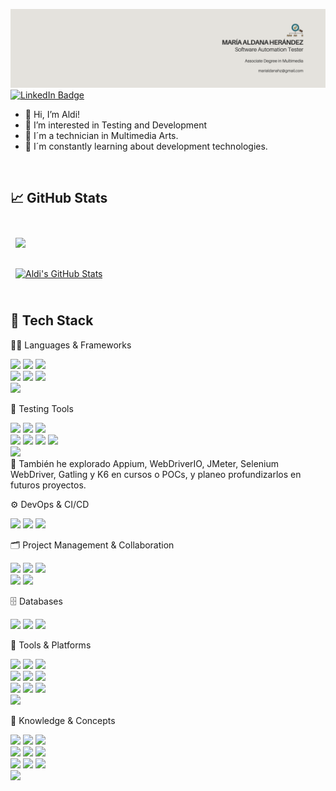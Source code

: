 [![Aldi's GitHub Banner](./assets/github_header.png)](https://www.linkedin.com/in/marialdanahz/)
[![LinkedIn Badge](https://img.shields.io/badge/LinkedIn-Profile-informational?style=flat&logo=linkedin&logoColor=black&color=e4e2dd)](https://www.linkedin.com/in/marialdanahz/)

- 👋 Hi, I’m Aldi!
- 👀 I’m interested in Testing and Development 
- 🎨 I´m a technician in Multimedia Arts.
- 🌱 I´m constantly learning about development technologies.

<!---
aldimhernandez/aldimhernandez is a ✨ special ✨ repository because its `README.md` (this file) appears on your GitHub profile.
You can click the Preview link to take a look at your changes.
--->
<br>

## &#x1f4c8; GitHub Stats

<br>
  <a href="https://github.com/aldimhernandez">
    <img align="center" style="margin:0.5rem" src="https://github-readme-stats.vercel.app/api/top-langs/?username=aldimhernandez&hide=html,css&title_color=ffffff&text_color=c9cacc&icon_color=4AB197&bg_color=1A2B34" />
  </a>
<br>
<br>
  <a href="https://github.com/aldimhernandez">
    <img align="center" style="margin:0.5rem" src="https://github-readme-stats.vercel.app/api?username=aldimhernandez&show_icons=true&line_height=27&count_private=true&title_color=ffffff&text_color=c9cacc&icon_color=4AB097&bg_color=1A2B34" alt="Aldi's GitHub Stats" />
  </a>
<br>

<br>

## 🚀 Tech Stack

🧑‍💻 Languages & Frameworks
<p> 
  <img src="https://img.shields.io/badge/Code-JavaScript-informational?style=flat&logo=javascript&logoColor=white&color=e4e2dd"/> 
  <img src="https://img.shields.io/badge/Code-TypeScript-informational?style=flat&logo=typescript&logoColor=white&color=e4e2dd"/> 
  <img src="https://img.shields.io/badge/Code-Java-informational?style=flat&logo=java&logoColor=white&color=e4e2dd"/> 
  <br> 
  <img src="https://img.shields.io/badge/Code-HTML5-informational?style=flat&logo=html5&logoColor=white&color=e4e2dd"/> 
  <img src="https://img.shields.io/badge/Code-CSS3-informational?style=flat&logo=css3&logoColor=white&color=e4e2dd"/> 
  <img src="https://img.shields.io/badge/Code-Node.js-informational?style=flat&logo=node.js&logoColor=white&color=e4e2dd"/> 
  <br> 
  <img src="https://img.shields.io/badge/Code-React-informational?style=flat&logo=react&logoColor=white&color=e4e2dd"/> 
</p>

🧪 Testing Tools
<p> 
  <img src="https://img.shields.io/badge/Test-Cypress-informational?style=flat&logo=cypress&logoColor=white&color=e4e2dd"/>
  <img src="https://img.shields.io/badge/Test-Cucumber-informational?style=flat&logo=cucumber&logoColor=white&color=e4e2dd"/>
  <img src="https://img.shields.io/badge/Test-Gherkin-informational?style=flat&logo=gherkin&logoColor=white&color=e4e2dd"/>
  <br> 
  <img src="https://img.shields.io/badge/Test-Jest-informational?style=flat&logo=jest&logoColor=white&color=e4e2dd"/>
  <img src="https://img.shields.io/badge/Test-SoapUI-informational?style=flat&logo=soapui&logoColor=white&color=e4e2dd"/>
  <img src="https://img.shields.io/badge/Test-Swagger-informational?style=flat&logo=swagger&logoColor=white&color=e4e2dd"/>
  <img src="https://img.shields.io/badge/Test-Postman-informational?style=flat&logo=postman&logoColor=white&color=e4e2dd"/>
  <br> 
  <img src="https://img.shields.io/badge/Test-BrowserStack-informational?style=flat&logo=browserstack&logoColor=white&color=e4e2dd"/>
  <br>
  📝 También he explorado Appium, WebDriverIO, JMeter, Selenium WebDriver, Gatling y K6 en cursos o POCs, y planeo profundizarlos en futuros proyectos.
</p>

⚙️ DevOps & CI/CD
<p> 
  <img src="https://img.shields.io/badge/Platform-GitHub_Actions-informational?style=flat&logo=githubactions&logoColor=white&color=e4e2dd"/>
  <img src="https://img.shields.io/badge/Platform-OpenShift-informational?style=flat&logo=redhatopenshift&logoColor=white&color=e4e2dd"/>
  <img src="https://img.shields.io/badge/Platform-Azure_Boards-informational?style=flat&logo=azuredevops&logoColor=white&color=e4e2dd"/> 
</p>

🗂️ Project Management & Collaboration
<p> 
  <img src="https://img.shields.io/badge/Tool-Jira-informational?style=flat&logo=jira&logoColor=white&color=e4e2dd"/>
  <img src="https://img.shields.io/badge/Tool-Trello-informational?style=flat&logo=trello&logoColor=white&color=e4e2dd"/>
  <img src="https://img.shields.io/badge/Tool-Azure_Boards-informational?style=flat&logo=azuredevops&logoColor=white&color=e4e2dd"/> 
  <br>
  <img src="https://img.shields.io/badge/Tool-Microsoft_Teams-informational?style=flat&logo=microsoftteams&logoColor=white&color=e4e2dd"/>
  <img src="https://img.shields.io/badge/Tool-Figma-informational?style=flat&logo=figma&logoColor=white&color=e4e2dd"/>
</p>

🗄️ Databases
<p> 
  <img src="https://img.shields.io/badge/DB-MySQL-informational?style=flat&logo=mysql&logoColor=white&color=e4e2dd"/>
  <img src="https://img.shields.io/badge/DB-Microsoft_SQL_Server-informational?style=flat&logo=microsoftsqlserver&logoColor=white&color=e4e2dd"/>
  <img src="https://img.shields.io/badge/DB-SQL-informational?style=flat&logo=sqlite&logoColor=white&color=e4e2dd"/>
</p>

🧰 Tools & Platforms
<p> 
  <img src="https://img.shields.io/badge/Tool-VSCode-informational?style=flat&logo=visualstudiocode&logoColor=white&color=e4e2dd"/> 
  <img src="https://img.shields.io/badge/Tool-IntelliJ_IDEA-informational?style=flat&logo=intellijidea&logoColor=white&color=e4e2dd"/> 
  <img src="https://img.shields.io/badge/Tool-NPM-informational?style=flat&logo=npm&logoColor=white&color=e4e2dd"/> <br> 
  <img src="https://img.shields.io/badge/Tool-Git-informational?style=flat&logo=git&logoColor=white&color=e4e2dd"/> 
  <img src="https://img.shields.io/badge/Tool-GitHub-informational?style=flat&logo=github&logoColor=white&color=e4e2dd"/> 
  <img src="https://img.shields.io/badge/Tool-Git_Bash-informational?style=flat&logo=gnubash&logoColor=white&color=e4e2dd"/> 
  <br> <img src="https://img.shields.io/badge/Tool-PowerShell-informational?style=flat&logo=powershell&logoColor=white&color=e4e2dd"/> 
  <img src="https://img.shields.io/badge/Tool-Linux-informational?style=flat&logo=linux&logoColor=white&color=e4e2dd"/> 
  <img src="https://img.shields.io/badge/Tool-SonarQube-informational?style=flat&logo=sonarqube&logoColor=white&color=e4e2dd"/> 
  <br> <img src="https://img.shields.io/badge/Tool-JSDoc-informational?style=flat&logo=jsdoc&logoColor=white&color=e4e2dd"/> 
</p>

🧠 Knowledge & Concepts
<p> 
  <img src="https://img.shields.io/badge/Methodology-Agile-informational?style=flat&logo=agile&logoColor=white&color=e4e2dd"/>
  <img src="https://img.shields.io/badge/Methodology-Scrum-informational?style=flat&logo=scrumalliance&logoColor=white&color=e4e2dd"/>
  <img src="https://img.shields.io/badge/Concept-OOP-informational?style=flat&logo=java&logoColor=white&color=e4e2dd"/>
  <br> 
  <img src="https://img.shields.io/badge/Concept-UML-informational?style=flat&logo=uml&logoColor=white&color=e4e2dd"/> 
  <img src="https://img.shields.io/badge/Concept-Microservices-informational?style=flat&logo=docker&logoColor=white&color=e4e2dd"/> 
  <img src="https://img.shields.io/badge/Testing-CRM_Testing-informational?style=flat&logo=microsoftdynamics&logoColor=white&color=e4e2dd"/> 
  <br> 
  <img src="https://img.shields.io/badge/Testing-Payment_Gateways-informational?style=flat&logo=stripe&logoColor=white&color=e4e2dd"/> 
  <img src="https://img.shields.io/badge/Tool-ALM-informational?style=flat&logo=microfocus&logoColor=white&color=e4e2dd"/> 
  <img src="https://img.shields.io/badge/Analytics-Google_Tag_Manager-informational?style=flat&logo=googletagmanager&logoColor=white&color=e4e2dd"/> 
  <br> 
  <img src="https://img.shields.io/badge/Analytics-Google_Analytics-informational?style=flat&logo=googleanalytics&logoColor=white&color=e4e2dd"/> 
</p>

